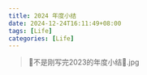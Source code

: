 ```yaml
---
title: 2024 年度小结
date: 2024-12-24T16:11:49+08:00
tags: [Life]
categories: [Life]
---
```


> 👴不是刚写完2023的年度小结🐴.jpg



